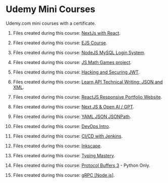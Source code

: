 # Udemy Mini Courses

Udemy.com mini courses with a certificate.

1. Files created during this course: [NextJs with React](https://www.udemy.com/course/nextjs-with-react).

2. Files created during this course: [EJS Course](https://www.udemy.com/course/ejs-fullstack-web-development-masterclass).

3. Files created during this course:
   [NodeJS MySQL Login System](https://www.udemy.com/course/the-complete-nodejs-mysql-login-system).

4. Files created during this course: [JS Math Games project](https://www.udemy.com/course/javascript-math-game).

5. Files created during this course: [Hacking and Securing JWT](https://www.udemy.com/course/hacking-and-securing-jwt).

6. Files created during this course:
   [Learn API Technical Writing: JSON and XML](https://www.udemy.com/course/api-documentation-1-json-and-xml).

7. Files created during this course:
   [ReactJS Responsive Portfolio Website](https://www.udemy.com/course/the-ultimate-react-js-responsive-portfolio-website).

8. Files created during this course: [Next JS & Open AI / GPT](https://www.udemy.com/course/next-js-ai).

9. Files created during this course: [YAML JSON JSONPath](https://www.udemy.com/course/ultimate-yaml-json-jsonpath-tutorial).

10. Files created during this course: [DevOps Intro](https://www.udemy.com/course/draft/1735956).

11. Files created during this course: [CI/CD with Jenkins](https://www.udemy.com/course/devops-cicd-with-jenkins).

12. Files created during this course: [Inkscape](https://www.udemy.com/course/inkscape-icon-design).

13. Files created during this course: [Typing Mastery](https://www.udemy.com/course/learn-to-type).

14. Files created during this course: [Protocol Buffers 3](https://www.udemy.com/course/protocol-buffers) - Python Only.

15. Files created during this course: [gRPC [Node.js]](https://www.udemy.com/course/grpc-nodejs).
